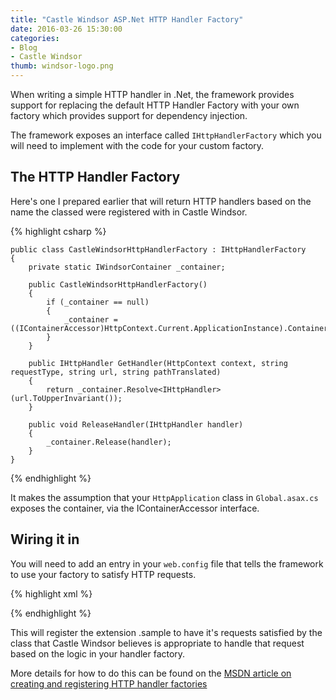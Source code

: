 ```yaml
---
title: "Castle Windsor ASP.Net HTTP Handler Factory"
date: 2016-03-26 15:30:00
categories:
- Blog
- Castle Windsor
thumb: windsor-logo.png
---
```


When writing a simple HTTP handler in .Net, the framework provides support for
replacing the default HTTP Handler Factory with your own factory which provides
support for dependency injection.

<!-- more -->

The framework exposes an interface called `IHttpHandlerFactory` which you will
need to implement with the code for your custom factory.

## The HTTP Handler Factory

Here's one I prepared earlier that will return HTTP handlers based on the name
the classed were registered with in Castle Windsor.

{% highlight csharp %}

	public class CastleWindsorHttpHandlerFactory : IHttpHandlerFactory
	{
		private static IWindsorContainer _container;

		public CastleWindsorHttpHandlerFactory()
		{
			if (_container == null)
			{
				_container = ((IContainerAccessor)HttpContext.Current.ApplicationInstance).Container;
			}
		}

		public IHttpHandler GetHandler(HttpContext context, string requestType, string url, string pathTranslated)
		{
			return _container.Resolve<IHttpHandler>(url.ToUpperInvariant());
		}

		public void ReleaseHandler(IHttpHandler handler)
		{
			_container.Release(handler);
		}
	}

{% endhighlight %}

It makes the assumption that your `HttpApplication` class in `Global.asax.cs`
exposes the container, via the IContainerAccessor interface.

## Wiring it in

You will need to add an entry in your `web.config` file that tells the framework
to use your factory to satisfy HTTP requests.

{% highlight xml %}

<configuration>
	<system.webServer>
		<handlers>
			<add
				verb="GET,POST"
				path="*.sample"
				name="HandlerFactory"
				type="CastleWindsorHttpHandlerFactory"/>
		</handlers>
  </system.webServer>
</configuration>

{% endhighlight %}

This will register the extension .sample to have it's requests satisfied by the
class that Castle Windsor believes is appropriate to handle that request
based on the logic in your handler factory.

More details for how to do this can be found on the [MSDN article on creating
and registering HTTP handler factories][1]

[1]: https://msdn.microsoft.com/en-us/library/aa720140(v=vs.71).aspx
